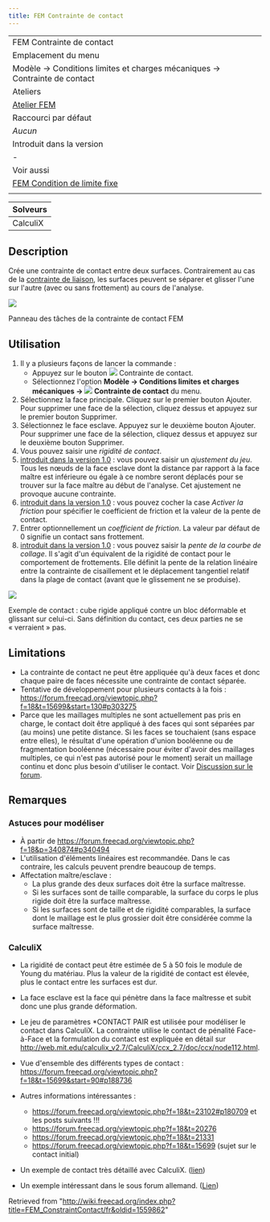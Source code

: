 ```yaml
---
title: FEM Contrainte de contact
---
```

|  |
| --- |
| FEM Contrainte de contact |
| Emplacement du menu |
| Modèle → Conditions limites et charges mécaniques → Contrainte de contact |
| Ateliers |
| [Atelier FEM](/FEM_Workbench/fr "FEM Workbench/fr") |
| Raccourci par défaut |
| *Aucun* |
| Introduit dans la version |
| - |
| Voir aussi |
| [FEM Condition de limite fixe](/FEM_ConstraintFixed/fr "FEM ConstraintFixed/fr") |
|  |

| Solveurs |
| --- |
| CalculiX |

## Description

Crée une contrainte de contact entre deux surfaces. Contrairement au cas de la [contrainte de liaison](/FEM_ConstraintTie/fr "FEM ConstraintTie/fr"), les surfaces peuvent se séparer et glisser l'une sur l'autre (avec ou sans frottement) au cours de l'analyse.

![](/images/FEM_Contact_dialog.PNG)

Panneau des tâches de la contrainte de contact FEM

## Utilisation

1. Il y a plusieurs façons de lancer la commande :
   * Appuyez sur le bouton ![](/images/FEM_ConstraintContact.svg) Contrainte de contact.
   * Sélectionnez l'option **Modèle → Conditions limites et charges mécaniques → ![](/images/FEM_ConstraintContact.svg) Contrainte de contact** du menu.
2. Sélectionnez la face principale. Cliquez sur le premier bouton Ajouter. Pour supprimer une face de la sélection, cliquez dessus et appuyez sur le premier bouton Supprimer.
3. Sélectionnez le face esclave. Appuyez sur le deuxième bouton Ajouter. Pour supprimer une face de la sélection, cliquez dessus et appuyez sur le deuxième bouton Supprimer.
4. Vous pouvez saisir une *rigidité de contact*.
5. [introduit dans la version 1.0](/Release_notes_1.0/fr "Release notes 1.0/fr") : vous pouvez saisir un *ajustement du jeu*. Tous les nœuds de la face esclave dont la distance par rapport à la face maître est inférieure ou égale à ce nombre seront déplacés pour se trouver sur la face maître au début de l'analyse. Cet ajustement ne provoque aucune contrainte.
6. [introduit dans la version 1.0](/Release_notes_1.0/fr "Release notes 1.0/fr") : vous pouvez cocher la case *Activer la friction* pour spécifier le coefficient de friction et la valeur de la pente de contact.
7. Entrer optionnellement un *coefficient de friction*. La valeur par défaut de 0 signifie un contact sans frottement.
8. [introduit dans la version 1.0](/Release_notes_1.0/fr "Release notes 1.0/fr") : vous pouvez saisir la *pente de la courbe de collage*. Il s'agit d'un équivalent de la rigidité de contact pour le comportement de frottements. Elle définit la pente de la relation linéaire entre la contrainte de cisaillement et le déplacement tangentiel relatif dans la plage de contact (avant que le glissement ne se produise).

![](/images/FEM_contact_animation.gif)

Exemple de contact : cube rigide appliqué contre un bloc déformable et glissant sur celui-ci. Sans définition du contact, ces deux parties ne se « verraient » pas.

## Limitations

* La contrainte de contact ne peut être appliquée qu'à deux faces et donc chaque paire de faces nécessite une contrainte de contact séparée.
* Tentative de développement pour plusieurs contacts à la fois : <https://forum.freecad.org/viewtopic.php?f=18&t=15699&start=130#p303275>
* Parce que les maillages multiples ne sont actuellement pas pris en charge, le contact doit être appliqué à des faces qui sont séparées par (au moins) une petite distance. Si les faces se touchaient (sans espace entre elles), le résultat d'une opération d'union booléenne ou de fragmentation booléenne (nécessaire pour éviter d'avoir des maillages multiples, ce qui n'est pas autorisé pour le moment) serait un maillage continu et donc plus besoin d'utiliser le contact. Voir [Discussion sur le forum](https://forum.freecad.org/viewtopic.php?f=18&t=62307).

## Remarques

### Astuces pour modéliser

* À partir de <https://forum.freecad.org/viewtopic.php?f=18&p=340874#p340494>
* L'utilisation d'éléments linéaires est recommandée. Dans le cas contraire, les calculs peuvent prendre beaucoup de temps.
* Affectation maître/esclave :
  + La plus grande des deux surfaces doit être la surface maîtresse.
  + Si les surfaces sont de taille comparable, la surface du corps le plus rigide doit être la surface maîtresse.
  + Si les surfaces sont de taille et de rigidité comparables, la surface dont le maillage est le plus grossier doit être considérée comme la surface maîtresse.

### CalculiX

* La rigidité de contact peut être estimée de 5 à 50 fois le module de Young du matériau. Plus la valeur de la rigidité de contact est élevée, plus le contact entre les surfaces est dur.
* La face esclave est la face qui pénètre dans la face maîtresse et subit donc une plus grande déformation.
* Le jeu de paramètres \*CONTACT PAIR est utilisée pour modéliser le contact dans CalculiX. La contrainte utilise le contact de pénalité Face-à-Face et la formulation du contact est expliquée en détail sur <http://web.mit.edu/calculix_v2.7/CalculiX/ccx_2.7/doc/ccx/node112.html>.
* Vue d'ensemble des différents types de contact : <https://forum.freecad.org/viewtopic.php?f=18&t=15699&start=90#p188736>
* Autres informations intéressantes :
  + <https://forum.freecad.org/viewtopic.php?f=18&t=23102#p180709> et les posts suivants !!!
  + <https://forum.freecad.org/viewtopic.php?f=18&t=20276>
  + <https://forum.freecad.org/viewtopic.php?f=18&t=21331>
  + <https://forum.freecad.org/viewtopic.php?f=18&t=15699> (sujet sur le contact initial)

* Un exemple de contact très détaillé avec CalculiX. ([lien](http://dip28p.web.fc2.com/calculix/netgen2calculix/index.html))

* Un exemple intéressant dans le sous forum allemand. ([Lien](https://forum.freecad.org/viewtopic.php?f=13&t=39663&start=10#p337254))

Retrieved from "<http://wiki.freecad.org/index.php?title=FEM_ConstraintContact/fr&oldid=1559862>"